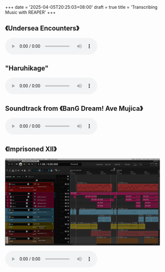 +++
date = '2025-04-05T20:25:03+08:00'
draft = true
title = 'Transcribing Music with REAPER'
+++

## 《Undersea Encounters》
<audio controls>
  <source src="/media/Undersea Encounters 0311.mp3" type="audio/mpeg">
</audio>


## "Haruhikage"

<audio controls>
  <source src="/media/春日影.mp3" type="audio/mpeg">
</audio>


## Soundtrack from 《BanG Dream! Ave Mujica》
<audio controls>
  <source src="/media/Ave Mujica PV M v6.mp3" type="audio/mpeg">
</audio>


## 《Imprisoned XII》
![](./img/2025-04-06-221543_hyprshot.png)

<audio controls>
  <source src="/media/Imprisoned XII 0406.mp3" type="audio/mpeg">
</audio>

